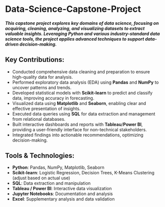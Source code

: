 # Data-Science-Capstone-Project

##### This capstone project explores key domains of data science, focusing on acquiring, cleaning, analyzing, and visualizing datasets to extract valuable insights. Leveraging Python and various industry-standard data science tools, the project applies advanced techniques to support data-driven decision-making.

## Key Contributions:
- Conducted comprehensive data cleaning and preparation to ensure high-quality data for analysis.
- Performed exploratory data analysis (EDA) using **Pandas** and **NumPy** to uncover patterns and trends.
- Developed statistical models with **Scikit-learn** to predict and classify data, improving accuracy in forecasting.
- Visualized data using **Matplotlib** and **Seaborn**, enabling clear and effective presentation of insights.
- Executed data queries using **SQL** for data extraction and management from relational databases.
- Built interactive dashboards and reports with **Tableau**/**Power BI**, providing a user-friendly interface for non-technical stakeholders.
- Integrated findings into actionable recommendations, optimizing decision-making.

## Tools & Technologies:
- **Python**: Pandas, NumPy, Matplotlib, Seaborn
- **Scikit-learn**: Logistic Regression, Decision Trees, K-Means Clustering (adjust based on actual use)
- **SQL**: Data extraction and manipulation
- **Tableau / Power BI**: Interactive data visualization
- **Jupyter Notebooks**: Documentation and analysis
- **Excel**: Supplementary analysis and data validation
